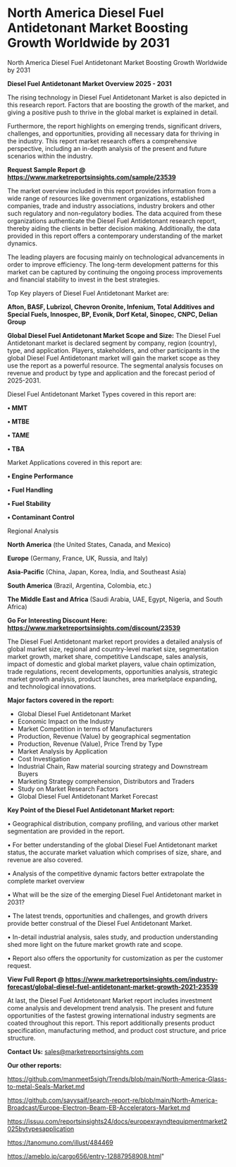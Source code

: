 # North America Diesel Fuel Antidetonant Market Boosting Growth Worldwide by 2031
North America Diesel Fuel Antidetonant Market Boosting Growth Worldwide by 2031

<Strong> Diesel Fuel Antidetonant Market Overview 2025 - 2031</strong>

The rising technology in Diesel Fuel Antidetonant Market is also depicted in this research report. Factors that are boosting the growth of the market, and giving a positive push to thrive in the global market is explained in detail.

Furthermore, the report highlights on emerging trends, significant drivers, challenges, and opportunities, providing all necessary data for thriving in the industry. This report market research offers a comprehensive perspective, including an in-depth analysis of the present and future scenarios within the industry.

<strong>Request Sample Report @ <a href=https://www.marketreportsinsights.com/sample/23539>https://www.marketreportsinsights.com/sample/23539</a></strong>

The market overview included in this report provides information from a wide range of resources like government organizations, established companies, trade and industry associations, industry brokers and other such regulatory and non-regulatory bodies. The data acquired from these organizations authenticate the Diesel Fuel Antidetonant research report, thereby aiding the clients in better decision making. Additionally, the data provided in this report offers a contemporary understanding of the market dynamics.

The leading players are focusing mainly on technological advancements in order to improve efficiency. The long-term development patterns for this market can be captured by continuing the ongoing process improvements and financial stability to invest in the best strategies.

Top Key players of Diesel Fuel Antidetonant Market are:

<strong>Afton, BASF, Lubrizol, Chevron Oronite, Infenium, Total Additives and Special Fuels, Innospec, BP, Evonik, Dorf Ketal, Sinopec, CNPC, Delian Group</strong>

<strong><b>Global Diesel Fuel Antidetonant Market Scope and Size:</b></strong>
The Diesel Fuel Antidetonant market is declared segment by company, region (country), type, and application. Players, stakeholders, and other participants in the global Diesel Fuel Antidetonant market will gain the market scope as they use the report as a powerful resource. The segmental analysis focuses on revenue and product by type and application and the forecast period of 2025-2031.

Diesel Fuel Antidetonant Market Types covered in this report are:

<strong>• MMT

• MTBE

• TAME

• TBA</strong>

Market Applications covered in this report are:

<strong>• Engine Performance

• Fuel Handling

• Fuel Stability

• Contaminant Control</strong> 

Regional Analysis

<strong>North America</strong> (the United States, Canada, and Mexico)

<strong>Europe</strong> (Germany, France, UK, Russia, and Italy)

<strong>Asia-Pacific</strong> (China, Japan, Korea, India, and Southeast Asia)

<strong>South America</strong> (Brazil, Argentina, Colombia, etc.)

<strong>The Middle East and Africa</strong> (Saudi Arabia, UAE, Egypt, Nigeria, and South Africa)

<strong>Go For Interesting Discount Here: <a href=https://www.marketreportsinsights.com/discount/23539>https://www.marketreportsinsights.com/discount/23539</a></strong>

The Diesel Fuel Antidetonant market report provides a detailed analysis of global market size, regional and country-level market size, segmentation market growth, market share, competitive Landscape, sales analysis, impact of domestic and global market players, value chain optimization, trade regulations, recent developments, opportunities analysis, strategic market growth analysis, product launches, area marketplace expanding, and technological innovations.

<strong><b>Major factors covered in the report:</b></strong>
<ul>
  <li>Global Diesel Fuel Antidetonant Market </li>
  <li>Economic Impact on the Industry</li>
  <li>Market Competition in terms of Manufacturers</li>
  <li>Production, Revenue (Value) by geographical segmentation</li>
  <li>Production, Revenue (Value), Price Trend by Type</li>
  <li>Market Analysis by Application</li>
  <li>Cost Investigation</li>
  <li>Industrial Chain, Raw material sourcing strategy and Downstream Buyers</li>
  <li>Marketing Strategy comprehension, Distributors and Traders</li>
  <li>Study on Market Research Factors</li>
  <li>Global Diesel Fuel Antidetonant Market Forecast</li>
</ul>

<strong><b>Key Point of the Diesel Fuel Antidetonant Market report:</b></strong>

• Geographical distribution, company profiling, and various other market segmentation are provided in the report.

• For better understanding of the global Diesel Fuel Antidetonant market status, the accurate market valuation which comprises of size, share, and revenue are also covered.

• Analysis of the competitive dynamic factors better extrapolate the complete market overview

• What will be the size of the emerging Diesel Fuel Antidetonant market in 2031?

• The latest trends, opportunities and challenges, and growth drivers provide better construal of the Diesel Fuel Antidetonant Market.

• In-detail industrial analysis, sales study, and production understanding shed more light on the future market growth rate and scope.

• Report also offers the opportunity for customization as per the customer request.

<strong><b>View Full Report @ <a href=https://www.marketreportsinsights.com/industry-forecast/global-diesel-fuel-antidetonant-market-growth-2021-23539>https://www.marketreportsinsights.com/industry-forecast/global-diesel-fuel-antidetonant-market-growth-2021-23539</a></b></strong>


At last, the Diesel Fuel Antidetonant Market report includes investment come analysis and development trend analysis. The present and future opportunities of the fastest growing international industry segments are coated throughout this report. This report additionally presents product specification, manufacturing method, and product cost structure, and price structure.

<strong>Contact Us:</strong>
sales@marketreportsinsights.com

<strong>Our other reports:</strong>

<a href=https://github.com/manmeet5sigh/Trends/blob/main/North-America-Glass-to-metal-Seals-Market.md>https://github.com/manmeet5sigh/Trends/blob/main/North-America-Glass-to-metal-Seals-Market.md</a>

<a href=https://github.com/sayysaif/search-report-re/blob/main/North-America-Broadcast/Europe-Electron-Beam-EB-Accelerators-Market.md>https://github.com/sayysaif/search-report-re/blob/main/North-America-Broadcast/Europe-Electron-Beam-EB-Accelerators-Market.md</a>

<a href=https://issuu.com/reportsinsights24/docs/europexrayndtequipmentmarket2025bytypesapplication>https://issuu.com/reportsinsights24/docs/europexrayndtequipmentmarket2025bytypesapplication</a>

<a href=https://tanomuno.com/illust/484469>https://tanomuno.com/illust/484469</a>

<a href=https://ameblo.jp/cargo656/entry-12887958908.html>https://ameblo.jp/cargo656/entry-12887958908.html</a>"
